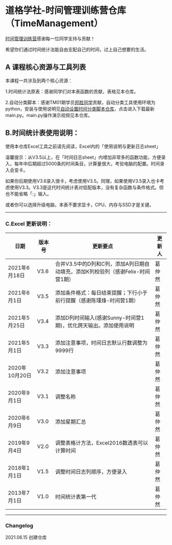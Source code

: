 # 道格学社-时间管理训练营仓库（TimeManagement）

[时间管理训练营](https://app8ItcpMEv8540.h5.xiaoeknow.com)感谢每一位同学支持与贡献！

希望你们通过时间统计法能自由支配自己的时间，过上自己想要的生活。

## A 课程核心资源与工具列表

本课程一共涉及到两个核心资源：

1.时间统计法原表：感谢同学们对本表函数的贡献，表格见本仓库。

2.自动分类脚本：感谢TM01期学员[邦胜同学](https://github.com/Bancine)贡献，自动分类工具使用环境为python，安装与使用说明见[自动设置时间分类脚本仓库](https://github.com/Bancine/time_auto_classification)，点击进入下载最新main.py。main.py操作演示视频见本仓库。

## B.时间统计表使用说明：
使用本仓库Excel工具之前请先阅读，Excel内的「使用说明与更新日志sheet」

温馨提示：从V3.5以上，在「时间日志sheet」内增加非常多的函数功能，方便录入，每年中后期超过5000条的时间条目，计算量很大，考验电脑的配置。时间录入会变卡。

如果你后期使用V3.6录入很卡，考虑使用V3.5。同理，如果使用V3.5录入也卡考虑使用V3.3。V3.3是这代时间统计表对低配版本，没有复杂函数与条件格式。但也不能省略「:」输入。

或者你可以选择升级电脑，本表不要求显卡，CPU、内存与SSD才是关键。

---

### C.Excel 更新说明：

| 日期           | 版本号 | 更新要点                                                     | 更新人 |
| -------------- | ------ | ------------------------------------------------------------ | ------ |
| 2021年6月18日  | V3.6   | 合并V3.5中的D列和C列，添加A列日期自动填充，添加K列校验列（感谢Felix-时间营1期） | 葛仲然 |
| 2021年6月1日   | V3.5   | 添加条件格式：每日结束提醒；下行小于前行提醒（感谢陈瑾烽-时间营1期） | 葛仲然 |
| 2021年5月25日  | V3.4   | 添加D列时间输入(感谢Sunny-时间营1期)，优化跨天输出。添加使用说明 | 葛仲然 |
| 2021年5月1日   | V3.3   | 添加注意事项，时间日志默认行数调整为9999行                   | 葛仲然 |
| 2020年10月20日 | V3.2   | 添加注意事项                                                 | 葛仲然 |
| 2020年9月1日   | V3.1   | 调整名称                                                     | 葛仲然 |
| 2020年6月9日   | V3.0   | 添加星期汇总                                                 | 葛仲然 |
| 2019年9月4日   | V2.0   | 调整表格计方法，Excel2016数透表可以计算时间                  | 葛仲然 |
| 2018年1月1日   | V1.5   | 调整时间日志列顺序，方便录入                                 | 葛仲然 |
| 2013年7月1日   | V1.0   | 时间统计表第一代                                             | 葛仲然 |

---

### Changelog

2021.06.15 创建仓库
